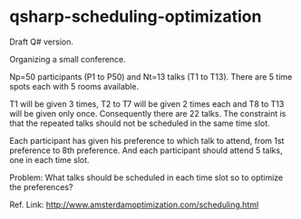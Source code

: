 # qsharp-scheduling-optimization

Draft Q# version.

Organizing a small conference.

Np=50 participants (P1 to P50) and Nt=13 talks (T1 to T13).
There are 5 time spots each with 5 rooms available.

T1 will be given 3 times, T2 to T7 will be given 2 times each and T8
to T13 will be given only once. Consequently there are 22 talks. The
constraint is that the repeated talks should not be scheduled in the
same time slot.

Each participant has given his preference to which talk to attend, 
from 1st preference to 8th preference. And each participant should
attend 5 talks, one in each time slot.

Problem: What talks should be scheduled in each time slot so to optimize the preferences?

Ref. Link: http://www.amsterdamoptimization.com/scheduling.html
